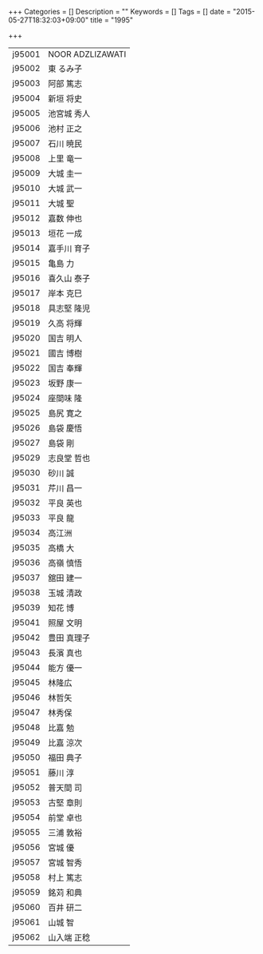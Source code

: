 +++
Categories = []
Description = ""
Keywords = []
Tags = []
date = "2015-05-27T18:32:03+09:00"
title = "1995"

+++

|||
|:---|:---|
|j95001|NOOR ADZLIZAWATI| ノール アズリザーワティー|
|j95002|東 るみ子| あずま るみこ|
|j95003|阿部 篤志| あべ あつし|
|j95004|新垣 将史| あらかき まさし|
|j95005|池宮城 秀人| いけみやぎ ひでと|
|j95006|池村 正之| いけむら まさゆき|
|j95007|石川 暁民| いしかわ あきひと|
|j95008|上里 竜一| うえざと りゅういち|
|j95009|大城 圭一| おおしろ けいいち|
|j95010|大城 武一| おおしろ たけかず|
|j95011|大城 聖  |おおしろ ひじり|
|j95012|嘉数 伸也| かかず しんや|
|j95013|垣花 一成| かきのはな いっせい|
|j95014|嘉手川 育子| かでかわ いくこ|
|j95015|亀島 力 |かめしま ちから|
|j95016|喜久山 泰子| きくやま やすこ|
|j95017|岸本 克巳 |きしもと かつみ|
|j95018|具志堅 隆児| ぐしけん りゅうじ|
|j95019|久高 将輝| くだか まさてる|
|j95020|国吉 明人| くによし あきと|
|j95021|國吉 博樹| くによし ひろき|
|j95022|国吉 奉輝| くによし やすき|
|j95023|坂野 康一| さかの こういち|
|j95024|座間味 隆| ざまみ たかし|
|j95025|島尻 寛之| しまじり ひろゆき|
|j95026|島袋 慶悟| しまぶくろ けいご|
|j95027|島袋 剛 |しまぶくろ つよし|
|j95029|志良堂 哲也| しらどう てつや|
|j95030|砂川 誠 |すなかわ まこと|
|j95031|芹川 昌一| せりかわ しょういち|
|j95032|平良 英也| たいら ひでや|
|j95033|平良 龍| たいら りょう|
|j95034|高江洲| 康太郎 たかえす こうたろう|
|j95035|高橋 大| たかはし だい|
|j95036|高嶺 慎悟| たかみね しんご|
|j95037|舘田 建一| たてだ けんいち|
|j95038|玉城 清政| たましろ きよまさ|
|j95039|知花 博| ちばな ひろし|
|j95041|照屋 文明| てるや ふみあき|
|j95042|豊田 真理子| とよだ まりこ|
|j95043|長濱 真也| ながはま しんや|
|j95044|能方 優一| のうがた ゆういち|
|j95045|林隆広| はやし たかひろ|
|j95046|林哲矢| はやし てつや|
|j95047|林秀保| はやし ひでやす|
|j95048|比嘉 勉| ひが つとむ|
|j95049|比嘉 涼次| ひが りょうじ|
|j95050|福田 典子| ふくだ のりこ|
|j95051|藤川 淳| ふじかわ まこと|
|j95052|普天間 司| ふてんま つかさ|
|j95053|古堅 章則| ふるげん あきのり|
|j95054|前堂 卓也| まえどう たくや|
|j95055|三浦 敦裕| みうら のぶひろ|
|j95056|宮城 優| みやぎ すぐる|
|j95057|宮城 智秀| みやぎ ともひで|
|j95058|村上 篤志| むらかみ あつし|
|j95059|銘苅 和典| めかる かずふみ|
|j95060|百井 研二| ももい けんじ|
|j95061|山城 智| やましろ さとし|
|j95062|山入端 正稔| やまには まさとし|
